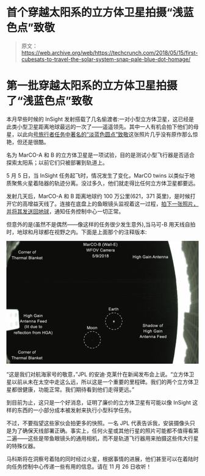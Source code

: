 # 首个穿越太阳系的立方体卫星拍摄“浅蓝色点”致敬

> 原文：<https://web.archive.org/web/https://techcrunch.com/2018/05/15/first-cubesats-to-travel-the-solar-system-snap-pale-blue-dot-homage/>

# 第一批穿越太阳系的立方体卫星拍摄了“浅蓝色点”致敬

本月早些时候的 InSight 发射搭载了几名偷渡者:一对小型立方体卫星，这已经是此类小型卫星距离地球最远的一次了——遥遥领先。其中一人有机会拍下他们的母星，以此向[号旅行者任务中著名的“淡蓝色圆点”致敬](https://web.archive.org/web/20230325190759/https://techcrunch.com/gallery/on-voyagers-40th-anniversary-here-are-20-of-the-missions-best-images-and-discoveries/)这张照片几乎没有原作那么惊艳，但还是很酷。

名为 MarCO-A 和 B 的立方体卫星是一项试验，目的是测试小型飞行器是否适合探索太阳系；以前它们只被部署到轨道上。

5 月 5 日，当 InSight 任务起飞时，情况发生了变化，MarCO twins 以类似于地质聚焦火星着陆器的轨迹分离。没过多久，他们就走得比任何立方体卫星都要远。

发射几天后，MarCO-A 和 B 距离地球约 100 万公里(621，371 英里)，是时候打开它的高增益天线了。连接在底盘上的鱼眼镜头监视着这一过程，[拍下一张照片，并将其发送回地球](https://web.archive.org/web/20230325190759/https://photojournal.jpl.nasa.gov/catalog/PIA22323)，通知任务控制中心一切正常。

但意外的是(虽然不是偶然——像这样的任务很少发生意外),当马可-B 用天线自拍时，地球和月球都在视野之内。下面是上面那个的注释版本:

![](img/58d8e778f3fa9962fa320c08d3227ba6.png)

“这是我们对航海家号的敬意，”JPL 的安迪·克莱什在新闻发布会上说。“立方体卫星以前从未在太空中走这么远，所以这是一个重要的里程碑。我们的两个立方体卫星都很健康，功能正常。我们期待看到他们走得更远。”

到目前为止，这只是一个好消息，证明了廉价的立方体卫星有可能以像 InSight 这样的东西的一小部分成本被发射来执行小型科学任务。

不过，不要指望这些家伙会拍更多的快照。一名 JPL 代表告诉我，安装摄像头只是为了确保天线部署正确。事实上，任何火星或其他行星的照片可能都不值得看第二遍——这些是带鱼眼镜头的通用相机，而不是轨道飞行器用来拍摄这些伟大行星的特殊仪器。

马科斯将在洞察号着陆的同时经过火星，根据事情的进展，他们甚至可以在着陆时向任务控制中心传递一些有用的信息。请在 11 月 26 日收听！